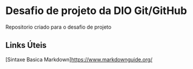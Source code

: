 # Desafio de projeto da DIO Git/GitHub
Repositorio criado para o desafio de projeto

## Links Úteis 
[Sintaxe Basica Markdown]https://www.markdownguide.org/
